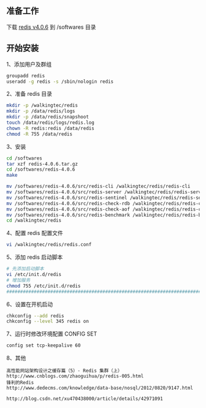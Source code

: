 ## 准备工作
下载 [redis v4.0.6](https://redis.io/download) 到 /softwares 目录
    

## 开始安装
1、添加用户及群组
```bash
groupadd redis
useradd -g redis -s /sbin/nologin redis
```

2、准备 redis 目录
```bash
mkdir -p /walkingtec/redis
mkdir -p /data/redis/logs
mkdir -p /data/redis/snapshoot
touch /data/redis/logs/redis.log
chown -R redis:redis /data/redis
chmod -R 755 /data/redis
```

3、安装
```bash
cd /softwares
tar xzf redis-4.0.6.tar.gz
cd /softwares/redis-4.0.6
make

mv /softwares/redis-4.0.6/src/redis-cli /walkingtec/redis/redis-cli
mv /softwares/redis-4.0.6/src/redis-server /walkingtec/redis/redis-server
mv /softwares/redis-4.0.6/src/redis-sentinel /walkingtec/redis/redis-sentinel
mv /softwares/redis-4.0.6/src/redis-check-rdb /walkingtec/redis/redis-check-rdb
mv /softwares/redis-4.0.6/src/redis-check-aof /walkingtec/redis/redis-check-aof
mv /softwares/redis-4.0.6/src/redis-benchmark /walkingtec/redis/redis-benchmark
cd /walkingtec/redis
```

4、配置 redis 配置文件
```bash
vi /walkingtec/redis/redis.conf
```

5、添加 redis 启动脚本
```bash
# 先添加启动脚本
vi /etc/init.d/redis
# 增加服务
chmod 755 /etc/init.d/redis
################################################################################
```

6、设置在开机启动
```bash
chkconfig --add redis
chkconfig --level 345 redis on
```

7、运行时修改环境配置 CONFIG SET
```bash
config set tcp-keepalive 60
```

8、其他
```
高性能网站架构设计之缓存篇（5）- Redis 集群（上）
http://www.cnblogs.com/zhaoguihua/p/redis-005.html
锋利的Redis
http://www.dedecms.com/knowledge/data-base/nosql/2012/0820/9147.html

http://blog.csdn.net/xu470438000/article/details/42971091
```
